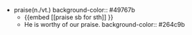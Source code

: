 - praise(n./vt.)
  background-color:: #49767b
	- {{embed [[praise sb for sth]] }}
	- He is worthy of our praise.
	  background-color:: #264c9b